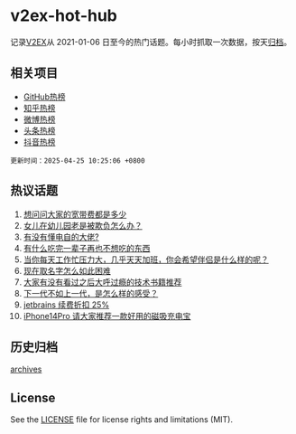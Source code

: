 # v2ex-hot-hub

 记录[V2EX](https://www.v2ex.com/)从 2021-01-06 日至今的热门话题。每小时抓取一次数据，按天[归档](archives)。
 
 ## 相关项目

- [GitHub热榜](https://github.com/lonnyzhang423/github-hot-hub)
- [知乎热榜](https://github.com/lonnyzhang423/zhihu-hot-hub)
- [微博热榜](https://github.com/lonnyzhang423/weibo-hot-hub)
- [头条热榜](https://github.com/lonnyzhang423/toutiao-hot-hub)
- [抖音热榜](https://github.com/lonnyzhang423/douyin-hot-hub)


 `更新时间：2025-04-25 10:25:06 +0800`

## 热议话题

1. [想问问大家的宽带费都是多少](https://www.v2ex.com/t/1127710)
1. [女儿在幼儿园老是被欺负怎么办？](https://www.v2ex.com/t/1127726)
1. [有没有懂电自的大佬?](https://www.v2ex.com/t/1127715)
1. [有什么吃完一辈子再也不想吃的东西](https://www.v2ex.com/t/1127822)
1. [当你每天工作忙压力大，几乎天天加班，你会希望伴侣是什么样的呢？](https://www.v2ex.com/t/1127711)
1. [现在取名字怎么如此困难](https://www.v2ex.com/t/1127788)
1. [大家有没有看过之后大呼过瘾的技术书籍推荐](https://www.v2ex.com/t/1127830)
1. [下一代不如上一代，是怎么样的感受？](https://www.v2ex.com/t/1127921)
1. [jetbrains 续费折扣 25%](https://www.v2ex.com/t/1127742)
1. [iPhone14Pro 请大家推荐一款好用的磁吸充电宝](https://www.v2ex.com/t/1127760)

## 历史归档

[archives](archives)

## License

See the [LICENSE](LICENSE) file for license rights and limitations (MIT).
